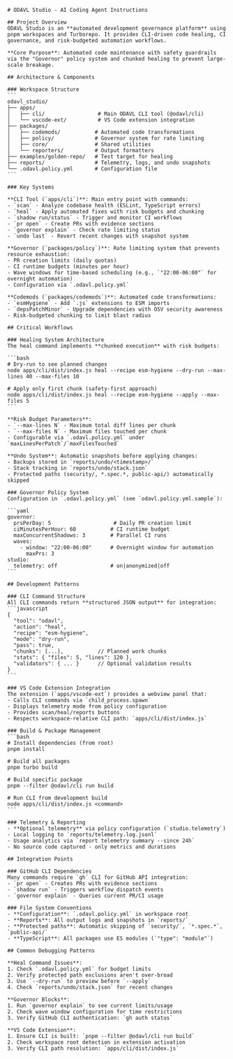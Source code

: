 ````instructions
# ODAVL Studio - AI Coding Agent Instructions

## Project Overview
ODAVL Studio is an **automated development governance platform** using pnpm workspaces and Turborepo. It provides CLI-driven code healing, CI governance, and risk-budgeted automation workflows.

**Core Purpose**: Automated code maintenance with safety guardrails via the "Governor" policy system and chunked healing to prevent large-scale breakage.

## Architecture & Components

### Workspace Structure
```
odavl_studio/
├── apps/
│   ├── cli/                 # Main ODAVL CLI tool (@odavl/cli)
│   └── vscode-ext/          # VS Code extension integration
├── packages/
│   ├── codemods/           # Automated code transformations
│   ├── policy/             # Governor system for rate limiting
│   ├── core/               # Shared utilities
│   └── reporters/          # Output formatters
├── examples/golden-repo/   # Test target for healing
├── reports/                # Telemetry, logs, and undo snapshots
└── .odavl.policy.yml       # Configuration file
```

### Key Systems

**CLI Tool (`apps/cli`)**: Main entry point with commands:
- `scan` - Analyze codebase health (ESLint, TypeScript errors)
- `heal` - Apply automated fixes with risk budgets and chunking
- `shadow run/status` - Trigger and monitor CI workflows  
- `pr open` - Create PRs with evidence sections
- `governor explain` - Check rate limiting status
- `undo last` - Revert recent changes with snapshot system

**Governor (`packages/policy`)**: Rate limiting system that prevents resource exhaustion:
- PR creation limits (daily quotas)
- CI runtime budgets (minutes per hour)
- Wave windows for time-based scheduling (e.g., `"22:00-06:00"` for overnight automation)
- Configuration via `.odavl.policy.yml`

**Codemods (`packages/codemods`)**: Automated code transformations:
- `esmHygiene` - Add `.js` extensions to ESM imports
- `depsPatchMinor` - Upgrade dependencies with OSV security awareness
- Risk-budgeted chunking to limit blast radius

## Critical Workflows

### Healing System Architecture
The heal command implements **chunked execution** with risk budgets:

```bash
# Dry-run to see planned changes
node apps/cli/dist/index.js heal --recipe esm-hygiene --dry-run --max-lines 40 --max-files 10

# Apply only first chunk (safety-first approach)
node apps/cli/dist/index.js heal --recipe esm-hygiene --apply --max-files 5
```

**Risk Budget Parameters**:
- `--max-lines N` - Maximum total diff lines per chunk
- `--max-files N` - Maximum files touched per chunk
- Configurable via `.odavl.policy.yml` under `maxLinesPerPatch`/`maxFilesTouched`

**Undo System**: Automatic snapshots before applying changes:
- Backups stored in `reports/undo/<timestamp>/`
- Stack tracking in `reports/undo/stack.json`
- Protected paths (security/, *.spec.*, public-api/) automatically skipped

### Governor Policy System
Configuration in `.odavl.policy.yml` (see `odavl.policy.yml.sample`):

```yaml
governor:
  prsPerDay: 5                    # Daily PR creation limit
  ciMinutesPerHour: 60           # CI runtime budget
  maxConcurrentShadows: 3        # Parallel CI runs
  waves:
    - window: "22:00-06:00"      # Overnight window for automation
      maxPrs: 3
studio:
  telemetry: off                 # on|anonymized|off
```

## Development Patterns

### CLI Command Structure
All CLI commands return **structured JSON output** for integration:
```javascript
{
  "tool": "odavl",
  "action": "heal", 
  "recipe": "esm-hygiene",
  "mode": "dry-run",
  "pass": true,
  "chunks": [...],           // Planned work chunks
  "stats": { "files": 5, "lines": 120 },
  "validators": { ... }      // Optional validation results
}
```

### VS Code Extension Integration
The extension (`apps/vscode-ext`) provides a webview panel that:
- Calls CLI commands via `child_process.spawn`
- Displays telemetry mode from policy configuration
- Provides scan/heal/reports buttons
- Respects workspace-relative CLI path: `apps/cli/dist/index.js`

### Build & Package Management
```bash
# Install dependencies (from root)
pnpm install

# Build all packages
pnpm turbo build

# Build specific package
pnpm --filter @odavl/cli run build

# Run CLI from development build
node apps/cli/dist/index.js <command>
```

### Telemetry & Reporting
- **Optional telemetry** via policy configuration (`studio.telemetry`)
- Local logging to `reports/telemetry.log.jsonl`
- Usage analytics via `report telemetry summary --since 24h`
- No source code captured - only metrics and durations

## Integration Points

### GitHub CLI Dependencies
Many commands require `gh` CLI for GitHub API integration:
- `pr open` - Creates PRs with evidence sections
- `shadow run` - Triggers workflow_dispatch events
- `governor explain` - Queries current PR/CI usage

### File System Conventions
- **Configuration**: `.odavl.policy.yml` in workspace root
- **Reports**: All output logs and snapshots in `reports/`
- **Protected paths**: Automatic skipping of `security/`, `*.spec.*`, `public-api/`
- **TypeScript**: All packages use ES modules (`"type": "module"`)

## Common Debugging Patterns

**Heal Command Issues**:
1. Check `.odavl.policy.yml` for budget limits
2. Verify protected path exclusions aren't over-broad
3. Use `--dry-run` to preview before `--apply`
4. Check `reports/undo/stack.json` for recent changes

**Governor Blocks**:
1. Run `governor explain` to see current limits/usage
2. Check wave window configuration for time restrictions
3. Verify GitHub CLI authentication: `gh auth status`

**VS Code Extension**:
1. Ensure CLI is built: `pnpm --filter @odavl/cli run build`
2. Check workspace root detection in extension activation
3. Verify CLI path resolution: `apps/cli/dist/index.js`
````